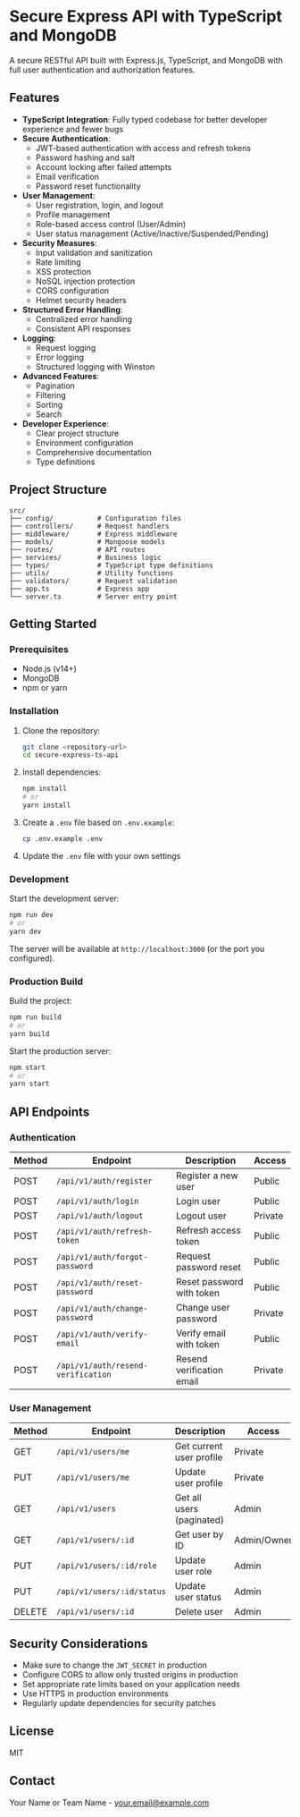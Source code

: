 # Secure Express API with TypeScript and MongoDB

A secure RESTful API built with Express.js, TypeScript, and MongoDB with full user authentication and authorization features.

## Features

- **TypeScript Integration**: Fully typed codebase for better developer experience and fewer bugs
- **Secure Authentication**:
  - JWT-based authentication with access and refresh tokens
  - Password hashing and salt
  - Account locking after failed attempts
  - Email verification
  - Password reset functionality
- **User Management**:
  - User registration, login, and logout
  - Profile management
  - Role-based access control (User/Admin)
  - User status management (Active/Inactive/Suspended/Pending)
- **Security Measures**:
  - Input validation and sanitization
  - Rate limiting
  - XSS protection
  - NoSQL injection protection
  - CORS configuration
  - Helmet security headers
- **Structured Error Handling**:
  - Centralized error handling
  - Consistent API responses
- **Logging**:
  - Request logging
  - Error logging
  - Structured logging with Winston
- **Advanced Features**:
  - Pagination
  - Filtering
  - Sorting
  - Search
- **Developer Experience**:
  - Clear project structure
  - Environment configuration
  - Comprehensive documentation
  - Type definitions

## Project Structure

```
src/
├── config/           # Configuration files
├── controllers/      # Request handlers
├── middleware/       # Express middleware
├── models/           # Mongoose models
├── routes/           # API routes
├── services/         # Business logic
├── types/            # TypeScript type definitions
├── utils/            # Utility functions
├── validators/       # Request validation
├── app.ts            # Express app
└── server.ts         # Server entry point
```

## Getting Started

### Prerequisites

- Node.js (v14+)
- MongoDB
- npm or yarn

### Installation

1. Clone the repository:
   ```bash
   git clone <repository-url>
   cd secure-express-ts-api
   ```

2. Install dependencies:
   ```bash
   npm install
   # or
   yarn install
   ```

3. Create a `.env` file based on `.env.example`:
   ```bash
   cp .env.example .env
   ```

4. Update the `.env` file with your own settings

### Development

Start the development server:
```bash
npm run dev
# or
yarn dev
```

The server will be available at `http://localhost:3000` (or the port you configured).

### Production Build

Build the project:
```bash
npm run build
# or
yarn build
```

Start the production server:
```bash
npm start
# or
yarn start
```

## API Endpoints

### Authentication

| Method | Endpoint | Description | Access |
|--------|----------|-------------|--------|
| POST | `/api/v1/auth/register` | Register a new user | Public |
| POST | `/api/v1/auth/login` | Login user | Public |
| POST | `/api/v1/auth/logout` | Logout user | Private |
| POST | `/api/v1/auth/refresh-token` | Refresh access token | Public |
| POST | `/api/v1/auth/forgot-password` | Request password reset | Public |
| POST | `/api/v1/auth/reset-password` | Reset password with token | Public |
| POST | `/api/v1/auth/change-password` | Change user password | Private |
| POST | `/api/v1/auth/verify-email` | Verify email with token | Public |
| POST | `/api/v1/auth/resend-verification` | Resend verification email | Private |

### User Management

| Method | Endpoint | Description | Access |
|--------|----------|-------------|--------|
| GET | `/api/v1/users/me` | Get current user profile | Private |
| PUT | `/api/v1/users/me` | Update user profile | Private |
| GET | `/api/v1/users` | Get all users (paginated) | Admin |
| GET | `/api/v1/users/:id` | Get user by ID | Admin/Owner |
| PUT | `/api/v1/users/:id/role` | Update user role | Admin |
| PUT | `/api/v1/users/:id/status` | Update user status | Admin |
| DELETE | `/api/v1/users/:id` | Delete user | Admin |

## Security Considerations

- Make sure to change the `JWT_SECRET` in production
- Configure CORS to allow only trusted origins in production
- Set appropriate rate limits based on your application needs
- Use HTTPS in production environments
- Regularly update dependencies for security patches

## License

MIT

## Contact

Your Name or Team Name - your.email@example.com